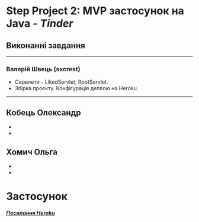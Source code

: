 # Step Project 2: MVP застосунок на Java  - ***Tinder***

## Виконанні завдання
****
### Валерій Швець (sxcrest)
- Сервлети - LikedServlet, RootServlet.
- Збірка проєкту. Конфігурація деплою на Heroku.

****
Кобець Олександр
- 
- 
- 

Хомич Ольга
- 
- 
- 

# Застосунок
***[Посилання Heroku](http://tinderproject.herokuapp.com)***
